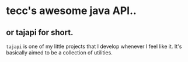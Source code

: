 # tecc's awesome java API..
## or tajapi for short.
`tajapi` is one of my little projects that I develop whenever I feel like it.
It's basically aimed to be a collection of utilities.
